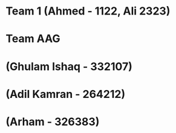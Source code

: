 # Team 1 (Ahmed - 1122, Ali 2323)

# Team AAG 
# (Ghulam Ishaq - 332107)
# (Adil Kamran - 264212)
# (Arham - 326383) 
